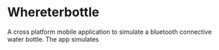 # Whereterbottle
 A cross platform mobile application to simulate a bluetooth connective water bottle. The app simulates 
